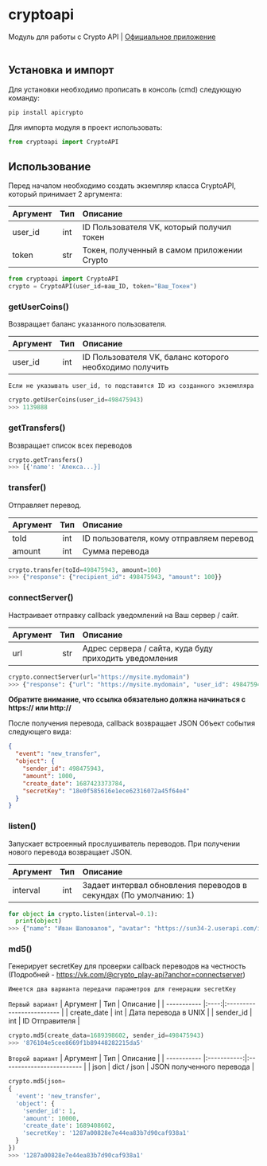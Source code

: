# cryptoapi
Модуль для работы с Crypto API | [Официальное приложение](https://vk.com/app51446412_-221070987)
<br>
<br>
## Установка и импорт
Для установки необходимо прописать в консоль (cmd) следующую команду:
```
pip install apicrypto
```

Для импорта модуля в проект использовать:
```python
from cryptoapi import CryptoAPI
```
## Использование
Перед началом необходимо создать экземпляр класса CryptoAPI, который принимает 2 аргумента:

| Аргумент | Тип | Описание                                    |
| -------- |:---:|:------------------------------------------- |
| user_id  | int | ID Пользователя VK, который получил токен   |
| token    | str | Токен, полученный в самом приложении Crypto |

```python
from cryptoapi import CryptoAPI
crypto = CryptoAPI(user_id=ваш_ID, token="Ваш_Токен")
```

### getUserCoins()
Возвращает баланс указанного пользователя.

| Аргумент | Тип | Описание                                                  |
| -------- |:---:|:--------------------------------------------------------- |
| user_id  | int | ID Пользователя VK, баланс которого необходимо получить   |

`Если не указывать user_id, то подставится ID из созданного экземпляра`

```python
crypto.getUserCoins(user_id=498475943)
>>> 1139888
```

### getTransfers()
Возвращает список всех переводов
```python
crypto.getTransfers()
>>> [{'name': 'Алекса...}]
```

### transfer()
Отправляет перевод.

| Аргумент | Тип | Описание                                 |
| -------- |:---:|:---------------------------------------- |
| toId     | int | ID пользователя, кому отправляем перевод |
| amount   | int | Сумма перевода                           |

```python
crypto.transfer(toId=498475943, amount=100)
>>> {"response": {"recipient_id": 498475943, "amount": 100}}
```

### connectServer()
Настраивает отправку callback уведомлений на Ваш сервер / сайт.

| Аргумент | Тип | Описание                                               |
| -------- |:---:|:------------------------------------------------------ |
| url      | str | Адрес сервера / сайта, куда буду приходить уведомления |

```python
crypto.connectServer(url="https://mysite.mydomain")
>>> {"response": {"url": "https://mysite.mydomain", "user_id": 498475943}}
```

**Обратите внимание, что ссылка обязательно должна начинаться с https:// или http://**

После получения перевода, callback возвращает JSON Объект события следующего вида:
```json
{
  "event": "new_transfer",
  "object": {
    "sender_id": 498475943,
    "amount": 1000,
    "create_date": 1687423373784,
    "secretKey": "18e0f585616e1ece62316072a45f64e4"
  }
}
```

### listen()
Запускает встроенный прослушиватель переводов. При получении нового перевода возвращает JSON.

| Аргумент | Тип | Описание                                                             |
| -------- |:---:|:-------------------------------------------------------------------- |
| interval | int | Задает интервал обновления переводов в секундах (По умолчанию: 1) |

```python
for object in crypto.listen(interval=0.1):
  print(object)
>>> {"name": "Иван Шаповалов", "avatar": "https://sun34-2.userapi.com/impg/0MjzdwFu6WRSYod_65kU0BjdVpNcqWyxXmr76g/ZlbXvz3CTSs.jpg?size=720x720&quality=95&sign=ae29a8d9bacfab080534f3f2cb964963&type=album", "sender_id": 498475943, "recipient_id": 487364833, "create_date": 1687416286823, "amount": 1000}
```

### md5()
Генерирует secretKey для проверки callback переводов на честность (Подробней - https://vk.com/@crypto_play-api?anchor=connectserver)

`Имеется два варианта передачи параметров для генерации secretKey`

`Первый вариант`
| Аргумент    | Тип  | Описание                  |
| ----------- |:----:|:------------------------- |
| create_date | int  | Дата перевода в UNIX      |
| sender_id   | int  | ID Отправителя            |

```python
crypto.md5(create_data=1689398602, sender_id=498475943)
>>> '876104e5cee8669f1b89448282215da5'
```

`Второй вариант`
| Аргумент    | Тип         | Описание                  |
| ----------- |:-----------:|:------------------------- |
| json        | dict / json | JSON полученного перевода |

```python
crypto.md5(json=
{
  'event': 'new_transfer', 
  'object': {
    'sender_id': 1, 
    'amount': 10000, 
    'create_date': 1689408602, 
    'secretKey': '1287a00828e7e44ea83b7d90caf938a1'
  }
})
>>> '1287a00828e7e44ea83b7d90caf938a1'
```

